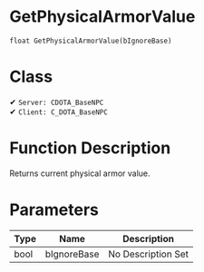 # GetPhysicalArmorValue
```
float GetPhysicalArmorValue(bIgnoreBase)
```
# Class
✔ `Server: CDOTA_BaseNPC`  
✔ `Client: C_DOTA_BaseNPC`  

# Function Description
Returns current physical armor value.
# Parameters
Type|Name|Description
--|--|--
bool|bIgnoreBase|No Description Set
